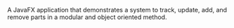 A JavaFX application that demonstrates a system to track, update, add, and remove parts in a modular and object oriented method.
